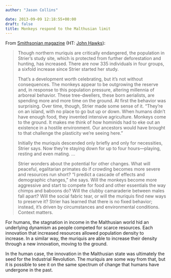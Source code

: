 ```yaml
---
author: "Jason Collins"

date: 2013-09-09 12:18:55+00:00
draft: false
title: Monkeys respond to the Malthusian limit
---
```


From [Smithsonian magazine](http://www.smithsonianmag.com/science-nature/Humans-Would-Be-Better-Off-If-They-Monkeyed-Around-Like-the-Muriquis-220566921.html?c=y&story=fullstory#spider_monkeys_01_631x473.jpg) (HT: [John Hawks](http://johnhawks.net/weblog/topics/behavior/primates/muriqui-strier-profile-2013.html)):


<blockquote>Though northern muriquis are critically endangered, the population in Strier’s study site, which is protected from further deforestation and hunting, has increased. There are now 335 individuals in four groups, a sixfold increase since Strier started her study.

That’s a development worth celebrating, but it’s not without consequences. The monkeys appear to be outgrowing the reserve and, in response to this population pressure, altering millennia of arboreal behavior. These tree-dwellers, these born aerialists, are spending more and more time on the ground. At first the behavior was surprising. Over time, though, Strier made some sense of it. “They’re on an island, with no place to go but up or down. When humans didn’t have enough food, they invented intensive agriculture. Monkeys come to the ground. It makes me think of how hominids had to eke out an existence in a hostile environment. Our ancestors would have brought to that challenge the plasticity we’re seeing here.”

Initially the muriquis descended only briefly and only for necessities, Strier says. Now they’re staying down for up to four hours—playing, resting and even mating. ...

Strier wonders about the potential for other changes. What will peaceful, egalitarian primates do if crowding becomes more severe and resources run short? “I predict a cascade of effects and demographic changes,” she says. Will the monkeys become more aggressive and start to compete for food and other essentials the way chimps and baboons do? Will the clubby camaraderie between males fall apart? Will the social fabric tear, or will the muriquis find new ways to preserve it? Strier has learned that there is no fixed behavior; instead, it’s driven by circumstances and environmental conditions. Context matters.</blockquote>


For humans, the stagnation in income in the Malthusian world hid an underlying dynamism as people competed for scarce resources. Each innovation that increased resources allowed population density to increase. In a similar way, the muriquis are able to increase their density through a new innovation, moving to the ground.

In the human case, the innovation in the Malthusian state was ultimately the seed for the Industrial Revolution. The muriquis are some way from that, but it is possible to see it on the same spectrum of change that humans have undergone in the past.
